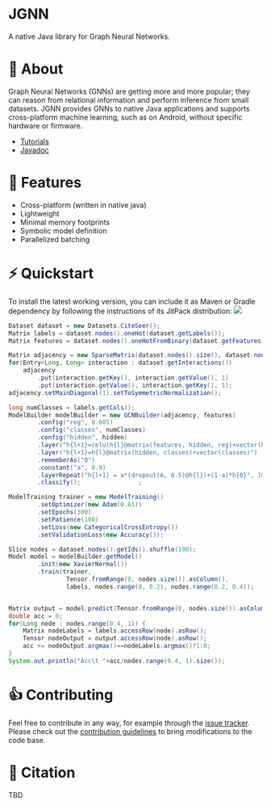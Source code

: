 # JGNN
A native Java library for Graph Neural Networks.

# :dart: About
Graph Neural Networks (GNNs) are getting more and more popular;
they can reason from relational information and perform inference from small datasets.
JGNN provides GNNs to native Java applications and supports cross-platform machine
learning, such as on Android, without specific hardware or firmware.

* [Tutorials](tutorials/Tutorials.md)
* [Javadoc](https://maniospas.github.io/JGNN/)

# :rocket: Features
* Cross-platform (written in native java)
* Lightweight
* Minimal memory footprints
* Symbolic model definition
* Parallelized batching

# :zap: Quickstart
To install the latest working version, you can include it as Maven or Gradle dependency by following the instructions of its JitPack distribution:
[![](https://jitpack.io/v/maniospas/jgnn.svg)](https://jitpack.io/#maniospas/jgnn)

```java
Dataset dataset = new Datasets.CiteSeer();
Matrix labels = dataset.nodes().oneHot(dataset.getLabels());
Matrix features = dataset.nodes().oneHotFromBinary(dataset.getFeatures());

Matrix adjacency = new SparseMatrix(dataset.nodes().size(), dataset.nodes().size());
for(Entry<Long, Long> interaction : dataset.getInteractions()) 
	adjacency
		.put(interaction.getKey(), interaction.getValue(), 1)
		.put(interaction.getValue(), interaction.getKey(), 1);
adjacency.setMainDiagonal(1).setToSymmetricNormalization();

long numClasses = labels.getCols();
ModelBuilder modelBuilder = new GCNBuilder(adjacency, features)
		.config("reg", 0.005)
		.config("classes", numClasses)
		.config("hidden", hidden)
		.layer("h{l+1}=relu(h{l}@matrix(features, hidden, reg)+vector(hidden))")
		.layer("h{l+1}=h{l}@matrix(hidden, classes)+vector(classes)")
		.rememberAs("0")
		.constant("a", 0.9)
		.layerRepeat("h{l+1} = a*(dropout(A, 0.5)@h{l})+(1-a)*h{0}", 10)
		.classify();				;

ModelTraining trainer = new ModelTraining()
		.setOptimizer(new Adam(0.01))
		.setEpochs(300)
		.setPatience(100)
		.setLoss(new CategoricalCrossEntropy())
		.setValidationLoss(new Accuracy());

Slice nodes = dataset.nodes().getIds().shuffle(100);
Model model = modelBuilder.getModel()
		.init(new XavierNormal())
		.train(trainer,
				Tensor.fromRange(0, nodes.size()).asColumn(), 
				labels, nodes.range(0, 0.2), nodes.range(0.2, 0.4));


Matrix output = model.predict(Tensor.fromRange(0, nodes.size()).asColumn()).get(0).cast(Matrix.class);
double acc = 0;
for(Long node : nodes.range(0.4, 1)) {
	Matrix nodeLabels = labels.accessRow(node).asRow();
	Tensor nodeOutput = output.accessRow(node).asRow();
	acc += nodeOutput.argmax()==nodeLabels.argmax()?1:0;
}
System.out.println("Acc\t "+acc/nodes.range(0.4, 1).size());
```

# :thumbsup: Contributing
Feel free to contribute in any way, for example through the [issue tracker](https://github.com/MKLab-ITI/JGNN/issues).
Please check out the [contribution guidelines](CONTRIBUTING.md) 
to bring modifications to the code base.
 
# :notebook: Citation
TBD
